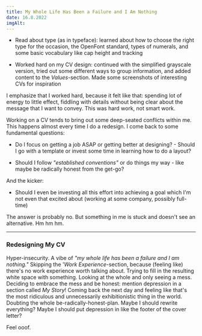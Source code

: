 ```yaml
---
title: My Whole Life Has Been a Failure and I Am Nothing
date: 16.8.2022
imgAlt:
---
```


-   Read about type (as in typeface): learned about how to choose the right type for the occasion, the OpenFont standard, types of numerals, and some basic vocabulary like cap height and tracking

-   Worked hard on my CV design: continued with the simplified grayscale version, tried out some different ways to group information, and added content to the _Values_-section. Made some screenshots of interesting CVs for inspiration

I emphasize that I worked hard, because it felt like that: spending lot of energy to little effect, fiddling with details without being clear about the message that I want to convey. This was hard work, not smart work.

Working on a CV tends to bring out some deep-seated conflicts within me. This happens almost every time I do a redesign. I come back to some fundamental questions:

-   Do I focus on getting a job ASAP or getting better at designing? - Should I go with a template or invest some time in learning how to do a layout?

-   Should I follow _"established conventions"_ or do things my way - like maybe be radically honest from the get-go?

And the kicker:

-   Should I even be investing all this effort into achieving a goal which I'm not even that excited about (working at some company, possibly full-time)

The answer is probably no. But something in me is stuck and doesn't see an alternative. Hm hm hm.

---

### Redesigning My CV

Hyper-insecurity. A vibe of _"my whole life has been a failure and I am nothing."_ Skipping the '_Work Experience_-section, because (feeling like) there's no work experience worth talking about. Trying to fill in the resulting white space with something. Looking at the whole and only seeing a mess. Deciding to embrace the mess and be honest: mention depression in a section called _My Story_! Coming back the next day and feeling like that's the most ridiculous and unnecessarily exhibitionistic thing in the world. Doubting the whole be-radically-honest-plan. Maybe I should rewrite everything? Maybe I should put depression in like the footer of the cover letter?

Feel ooof.
